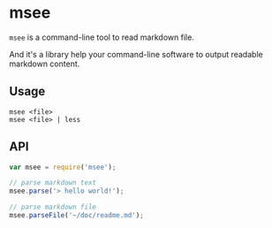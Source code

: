 msee
===

`msee` is a command-line tool to read markdown file.

And it's a library help your command-line software to output readable markdown content.

## Usage

    msee <file>
    msee <file> | less

## API

```javascript
var msee = require('msee');

// parse markdown text
msee.parse('> hello world!');

// parse markdown file
msee.parseFile('~/doc/readme.md');
```
